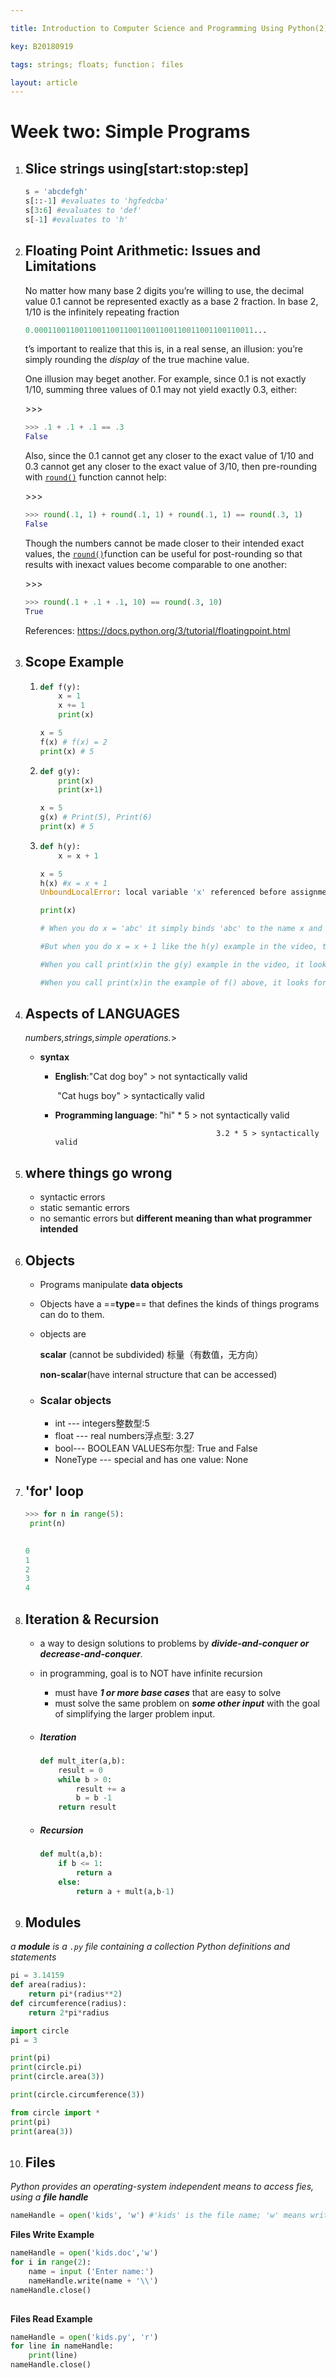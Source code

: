 ```yaml
---

title: Introduction to Computer Science and Programming Using Python(2)

key: B20180919

tags: strings; floats; function； files

layout: article
---
```


# Week two: Simple Programs

1. ## Slice strings using[start:stop:step]

   ```python
   s = 'abcdefgh'
   s[::-1] #evaluates to 'hgfedcba'
   s[3:6] #evaluates to 'def'
   s[-1] #evaluates to 'h'
   ```

2. ## Floating Point Arithmetic: Issues and Limitations

   No matter how many base 2 digits you’re willing to use, the decimal value 0.1 cannot be represented exactly as a base 2 fraction. In base 2, 1/10 is the infinitely repeating fraction

   ```python
   0.0001100110011001100110011001100110011001100110011...
   ```

   t’s important to realize that this is, in a real sense, an illusion: you’re simply rounding the *display* of the true machine value.

   One illusion may beget another. For example, since 0.1 is not exactly 1/10, summing three values of 0.1 may not yield exactly 0.3, either:

   \>>>

   ```python
   >>> .1 + .1 + .1 == .3
   False
   ```

   Also, since the 0.1 cannot get any closer to the exact value of 1/10 and 0.3 cannot get any closer to the exact value of 3/10, then pre-rounding with [`round()`](https://docs.python.org/3/library/functions.html#round) function cannot help:

   \>>>

   ```python
   >>> round(.1, 1) + round(.1, 1) + round(.1, 1) == round(.3, 1)
   False
   ```

   Though the numbers cannot be made closer to their intended exact values, the [`round()`](https://docs.python.org/3/library/functions.html#round)function can be useful for post-rounding so that results with inexact values become comparable to one another:

   \>>>

   ```python
   >>> round(.1 + .1 + .1, 10) == round(.3, 10)
   True
   ```

   References: https://docs.python.org/3/tutorial/floatingpoint.html

3. ## Scope Example

   1. ```python
      def f(y):
          x = 1
          x += 1
          print(x)
      
      x = 5
      f(x) # f(x) = 2
      print(x) # 5
      
      ```

   2. ```python
      def g(y):
          print(x)
          print(x+1)
      
      x = 5
      g(x) # Print(5), Print(6)
      print(x) # 5
      
      ```

   3. ```python
      def h(y):
          x = x + 1
      
      x = 5
      h(x) #x = x + 1
      UnboundLocalError: local variable 'x' referenced before assignment
      
      print(x)
      
      # When you do x = 'abc' it simply binds 'abc' to the name x and treat x as a local variable within the local scope, no looking up needed.
      
      #But when you do x = x + 1 like the h(y) example in the video, the right hand side is evaluated first, it starts looking for x in the current scope, and it finds a binding of x in the current scope which is x = x + 1, so x is a local variable that is referenced before it is bound, hence the error.
      
      #When you call print(x)in the g(y) example in the video, it looks for x in the current scope, nothing is found, so it looks to x from the global scope and prints it. No rule is violated.
      
      #When you call print(x)in the example of f() above, it looks for x in the current scope, it actually finds the binding x = 'abc', so x is a local variable that is referenced before it is bound, hence the error.
      ```

4. ## Aspects of LANGUAGES

   <em>numbers,strings,simple operations.</em>>

   - **syntax**

     - **English**:"Cat dog boy" > not syntactically valid

       ​               "Cat hugs boy" > syntactically valid

     - **Programming language**: "hi" * 5 > not syntactically valid

        		                               3.2 * 5 > syntactically valid

5. ## where things go wrong

   - syntactic errors
   - static semantic errors
   - no semantic errors but **different meaning than what programmer intended**

6. ## Objects

   - Programs manipulate **data objects**

   - Objects have a ==**type**== that defines the kinds of things programs can do to them.

   - objects are

     **scalar** (cannot be subdivided) 标量（有数值，无方向）

     **non-scalar**(have internal structure that can be accessed)

   - ### Scalar objects

     - int --- integers整数型:5
     - float --- real numbers浮点型: 3.27
     - bool--- BOOLEAN VALUES布尔型: True and False
     - NoneType --- special and has one value: None

7. ## 'for' loop

   ```python
   >>> for n in range(5):
   	print(n)
   
   	
   0
   1
   2
   3
   4  
   ```

8. ## **Iteration & Recursion**

   - a way to design solutions to problems by <em>**divide-and-conquer or decrease-and-conquer**.</em>

   - in programming, goal is to NOT have infinite recursion

     - must have <em>**1 or more base cases**</em> that are easy to solve
     - must solve the same problem on <em>**some other input**</em> with the goal of simplifying the larger problem input.

   - ##### Iteration

     ```python
     def mult_iter(a,b):
         result = 0
         while b > 0:
             result += a
             b = b -1
         return result
     ```

   - ##### Recursion

     ```python
     def mult(a,b):
         if b <= 1:
             return a
         else:
             return a + mult(a,b-1)
     ```

9. ## Modules

<em>a **module** is a `.py` file containing a collection Python definitions and statements</em>

```python
pi = 3.14159
def area(radius):
    return pi*(radius**2)
def circumference(radius):
    return 2*pi*radius
```

```python
import circle
pi = 3

print(pi)
print(circle.pi)
print(circle.area(3))

print(circle.circumference(3))
```

```python
from circle import *
print(pi)
print(area(3))
```

10. ## Files

<em>Python provides an operating-system independent means to access fies, using a **file handle**</em>

```python
nameHandle = open('kids', 'w') #'kids' is the file name; 'w' means writing.
```

**Files Write Example**

```python
nameHandle = open('kids.doc','w')
for i in range(2):
    name = input ('Enter name:')
    nameHandle.write(name + '\\')
nameHandle.close()
                     
```

**Files Read Example**

```python
nameHandle = open('kids.py', 'r')
for line in nameHandle:
    print(line)
nameHandle.close()
```

